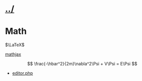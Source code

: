 # [../](../)

#  Math

$\LaTeX$

[mathjax](https://www.mathjax.org/)

$$
\frac{-\hbar^2}{2m}\nabla^2\Psi + V\Psi = E\Psi
$$

 - [editor.php](editor.php)



